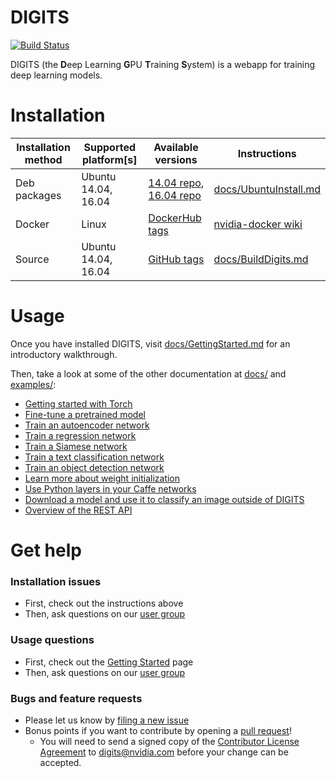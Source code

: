 # DIGITS

[![Build Status](https://travis-ci.org/NVIDIA/DIGITS.svg?branch=master)](https://travis-ci.org/NVIDIA/DIGITS)

DIGITS (the **D**eep Learning **G**PU **T**raining **S**ystem) is a webapp for training deep learning models.

# Installation

| Installation method | Supported platform[s] | Available versions | Instructions |
| --- | --- | --- | --- |
| Deb packages | Ubuntu 14.04, 16.04 | [14.04 repo](http://developer.download.nvidia.com/compute/machine-learning/repos/ubuntu1404/x86_64), [16.04 repo](http://developer.download.nvidia.com/compute/machine-learning/repos/ubuntu1604/x86_64) | [docs/UbuntuInstall.md](docs/UbuntuInstall.md) |
| Docker | Linux | [DockerHub tags](https://hub.docker.com/r/nvidia/digits/tags/) | [nvidia-docker wiki](https://github.com/NVIDIA/nvidia-docker/wiki/DIGITS) |
| Source | Ubuntu 14.04, 16.04 | [GitHub tags](https://github.com/NVIDIA/DIGITS/releases) | [docs/BuildDigits.md](docs/BuildDigits.md) |

# Usage

Once you have installed DIGITS, visit [docs/GettingStarted.md](docs/GettingStarted.md) for an introductory walkthrough.

Then, take a look at some of the other documentation at [docs/](docs/) and [examples/](examples/):

* [Getting started with Torch](docs/GettingStartedTorch.md)
* [Fine-tune a pretrained model](examples/fine-tuning/README.md)
* [Train an autoencoder network](examples/autoencoder/README.md)
* [Train a regression network](examples/regression/README.md)
* [Train a Siamese network](examples/siamese/README.md)
* [Train a text classification network](examples/text-classification/README.md)
* [Train an object detection network](examples/object-detection/README.md)
* [Learn more about weight initialization](examples/weight-init/README.md)
* [Use Python layers in your Caffe networks](examples/python-layer/README.md)
* [Download a model and use it to classify an image outside of DIGITS](examples/classification/README.md)
* [Overview of the REST API](docs/API.md)

# Get help

### Installation issues
* First, check out the instructions above
* Then, ask questions on our [user group](https://groups.google.com/d/forum/digits-users)

### Usage questions
* First, check out the [Getting Started](docs/GettingStarted.md) page
* Then, ask questions on our [user group](https://groups.google.com/d/forum/digits-users)

### Bugs and feature requests
* Please let us know by [filing a new issue](https://github.com/NVIDIA/DIGITS/issues/new)
* Bonus points if you want to contribute by opening a [pull request](https://help.github.com/articles/using-pull-requests/)!
  * You will need to send a signed copy of the [Contributor License Agreement](CLA) to digits@nvidia.com before your change can be accepted.

